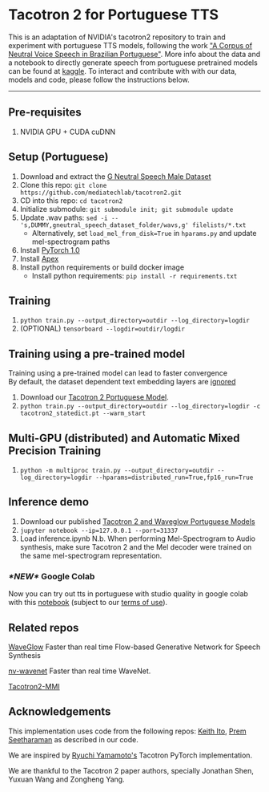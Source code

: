 # Tacotron 2 for Portuguese TTS
This is an adaptation of NVIDIA's tacotron2 repository to train and experiment with portuguese TTS models, following the work ["A Corpus of Neutral Voice Speech in Brazilian Portuguese"](https://www.smt.ufrj.br/gpa/propor2022). More info about the data and a notebook to directly generate speech from portuguese pretrained models can be found at [kaggle](https://www.kaggle.com/datasets/mediatechlab/gneutralspeech). To interact and contribute with with our data, models and code, please follow the instructions below.
 
---------------------------
                    


## Pre-requisites
1. NVIDIA GPU + CUDA cuDNN

## Setup (Portuguese)
1. Download and extract the [G Neutral Speech Male Dataset](https://www.kaggle.com/datasets/mediatechlab/gneutralspeech)
2. Clone this repo: `git clone https://github.com/mediatechlab/tacotron2.git`
3. CD into this repo: `cd tacotron2`
4. Initialize submodule: `git submodule init; git submodule update`
5. Update .wav paths: `sed -i -- 's,DUMMY,gneutral_speech_dataset_folder/wavs,g' filelists/*.txt`
    - Alternatively, set `load_mel_from_disk=True` in `hparams.py` and update mel-spectrogram paths 
6. Install [PyTorch 1.0]
7. Install [Apex]
8. Install python requirements or build docker image 
    - Install python requirements: `pip install -r requirements.txt`

## Training
1. `python train.py --output_directory=outdir --log_directory=logdir`
2. (OPTIONAL) `tensorboard --logdir=outdir/logdir`

## Training using a pre-trained model
Training using a pre-trained model can lead to faster convergence  
By default, the dataset dependent text embedding layers are [ignored]

1. Download our [Tacotron 2 Portuguese Model](https://drive.google.com/file/d/1HWlWM9lObk10NogCajYx2ILqbMWdBXo7/view?usp=sharing). 
2. `python train.py --output_directory=outdir --log_directory=logdir -c tacotron2_statedict.pt --warm_start`

## Multi-GPU (distributed) and Automatic Mixed Precision Training
1. `python -m multiproc train.py --output_directory=outdir --log_directory=logdir --hparams=distributed_run=True,fp16_run=True`

## Inference demo
1. Download our published [Tacotron 2 and Waveglow Portuguese Models](https://drive.google.com/drive/folders/1OgP5foSPDsQBw1I64ZriS6vt3Pf9wj3L)
3. `jupyter notebook --ip=127.0.0.1 --port=31337`
4. Load inference.ipynb 
N.b.  When performing Mel-Spectrogram to Audio synthesis, make sure Tacotron 2
and the Mel decoder were trained on the same mel-spectrogram representation. 

### *\*NEW\** Google Colab
Now you can try out tts in portuguese with studio quality in google colab with this [notebook](https://colab.research.google.com/drive/1Kz5ktn355ekeuMpDSXHjpx0pM_5dDwsn) (subject to our [terms of use](https://www.smt.ufrj.br/~gpa/terms_of_use.pdf)).



## Related repos
[WaveGlow](https://github.com/NVIDIA/WaveGlow) Faster than real time Flow-based
Generative Network for Speech Synthesis

[nv-wavenet](https://github.com/NVIDIA/nv-wavenet/) Faster than real time
WaveNet.

[Tacotron2-MMI](https://github.com/bfs18/tacotron2)

## Acknowledgements
This implementation uses code from the following repos: [Keith
Ito](https://github.com/keithito/tacotron/), [Prem
Seetharaman](https://github.com/pseeth/pytorch-stft) as described in our code.

We are inspired by [Ryuchi Yamamoto's](https://github.com/r9y9/tacotron_pytorch)
Tacotron PyTorch implementation.

We are thankful to the Tacotron 2 paper authors, specially Jonathan Shen, Yuxuan
Wang and Zongheng Yang.


[WaveGlow]: https://drive.google.com/file/d/1WsibBTsuRg_SF2Z6L6NFRTT-NjEy1oTx/view?usp=sharing
[Tacotron 2]: https://drive.google.com/file/d/1c5ZTuT7J08wLUoVZ2KkUs_VdZuJ86ZqA/view?usp=sharing
[pytorch 1.0]: https://github.com/pytorch/pytorch#installation
[website]: https://nv-adlr.github.io/WaveGlow
[ignored]: https://github.com/NVIDIA/tacotron2/blob/master/hparams.py#L22
[Apex]: https://github.com/nvidia/apex
[AMP]: https://github.com/NVIDIA/apex/tree/master/apex/amp
